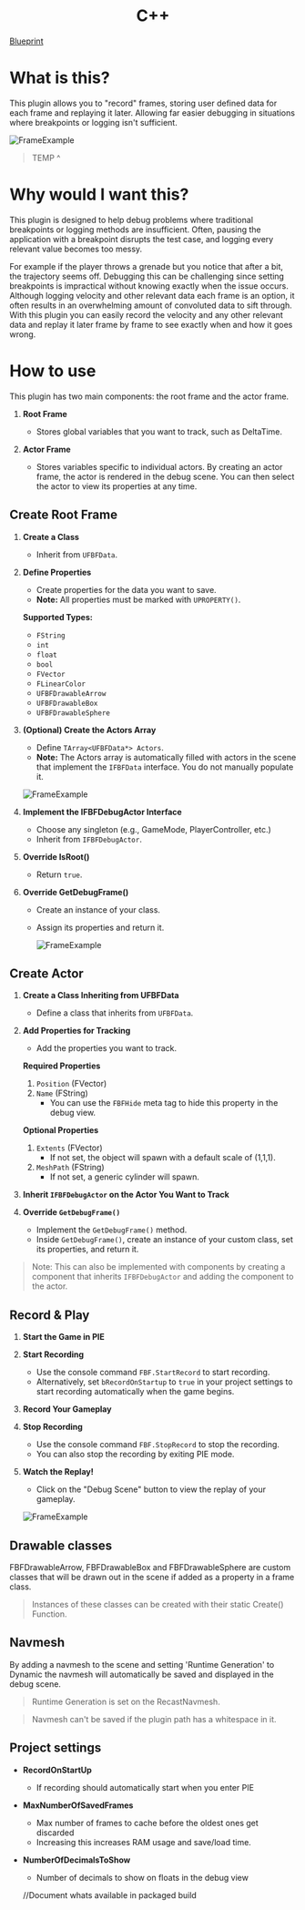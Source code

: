 <style>
  .md-content__button {
    display: none;
  }
</style>

<h1 style="text-align:center;">C++</h1>


[Blueprint](Blueprint.md)

# What is this?
This plugin allows you to "record" frames, storing user defined data for each frame and replaying it later. Allowing far easier debugging in situations where breakpoints or logging isn't sufficient.

![FrameExample](Assets/DebugScene.png)
> TEMP ^

# Why would I want this?
This plugin is designed to help debug problems where traditional breakpoints or logging methods are insufficient. Often, pausing the application with a breakpoint disrupts the test case, and logging every relevant value becomes too messy.

For example if the player throws a grenade but you notice that after a bit, the trajectory seems off. Debugging this can be challenging since setting breakpoints is impractical without knowing exactly when the issue occurs. Although logging velocity and other relevant data each frame is an option, it often results in an overwhelming amount of convoluted data to sift through. With this plugin you can easily record the velocity and any other relevant data and replay it later frame by frame to see exactly when and how it goes wrong.

# How to use
This plugin has two main components: the root frame and the actor frame.

1. **Root Frame**
   - Stores global variables that you want to track, such as DeltaTime.
   
2. **Actor Frame**
   - Stores variables specific to individual actors. By creating an actor frame, the actor is rendered in the debug scene. You can then select the actor to view its properties at any time.

## Create Root Frame

1. **Create a Class**
    - Inherit from `UFBFData`.

2. **Define Properties**
    - Create properties for the data you want to save.
    - **Note:** All properties must be marked with `UPROPERTY()`.

    **Supported Types:**
    - `FString`
    - `int`
    - `float`
    - `bool`
    - `FVector`
    - `FLinearColor`
    - `UFBFDrawableArrow`
    - `UFBFDrawableBox`
    - `UFBFDrawableSphere`

3. **(Optional) Create the Actors Array**
    - Define `TArray<UFBFData*> Actors`.
    - **Note:** The Actors array is automatically filled with actors in the scene that implement the `IFBFData` interface. You do not manually populate it.

    ![FrameExample](Assets/FrameExample.png)

4. **Implement the IFBFDebugActor Interface**
    - Choose any singleton (e.g., GameMode, PlayerController, etc.)
    - Inherit from `IFBFDebugActor`.

5. **Override IsRoot()**
    - Return `true`.

6. **Override GetDebugFrame()**
    - Create an instance of your class.
    - Assign its properties and return it.
    
      ![FrameExample](Assets/GetDebugFrameExample.png)
      
## Create Actor
1. **Create a Class Inheriting from UFBFData**
    - Define a class that inherits from `UFBFData`.

2. **Add Properties for Tracking**
    - Add the properties you want to track.

    **Required Properties**
    1. `Position` (FVector)
    2. `Name` (FString) 
        - You can use the `FBFHide` meta tag to hide this property in the debug view.

    **Optional Properties**
    1. `Extents` (FVector) 
        - If not set, the object will spawn with a default scale of (1,1,1).
    2. `MeshPath` (FString) 
        - If not set, a generic cylinder will spawn.

3. **Inherit `IFBFDebugActor` on the Actor You Want to Track**

4. **Override `GetDebugFrame()`**
    - Implement the `GetDebugFrame()` method.
    - Inside `GetDebugFrame()`, create an instance of your custom class, set its properties, and return it.

> Note: This can also be implemented with components by creating a component that inherits `IFBFDebugActor` and adding the component to the actor.

## Record & Play

1. **Start the Game in PIE**

2. **Start Recording**
   - Use the console command `FBF.StartRecord` to start recording.
   - Alternatively, set `bRecordOnStartup` to `true` in your project settings to start recording automatically when the game begins.

3. **Record Your Gameplay**

4. **Stop Recording**
   - Use the console command `FBF.StopRecord` to stop the recording.
   - You can also stop the recording by exiting PIE mode.

5. **Watch the Replay!**
   - Click on the "Debug Scene" button to view the replay of your gameplay.

    ![FrameExample](Assets/Replay.png)

## Drawable classes
FBFDrawableArrow, FBFDrawableBox and FBFDrawableSphere are custom classes that will be drawn out in the scene if added as a property in a frame class.
> Instances of these classes can be created with their static Create() Function.

## Navmesh
By adding a navmesh to the scene and setting 'Runtime Generation' to Dynamic the navmesh will automatically be saved and displayed in the debug scene.
> Runtime Generation is set on the RecastNavmesh.

> Navmesh can't be saved if the plugin path has a whitespace in it.

## Project settings
- **RecordOnStartUp**
    - If recording should automatically start when you enter PIE
- **MaxNumberOfSavedFrames**
    - Max number of frames to cache before the oldest ones get discarded
    - Increasing this increases RAM usage and save/load time.
- **NumberOfDecimalsToShow**
    - Number of decimals to show on floats in the debug view


    //Document whats available in packaged build